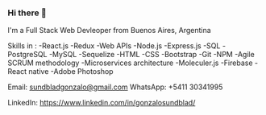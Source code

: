 ### Hi there 👋

I'm a Full Stack Web Devleoper from Buenos Aires, Argentina

Skills in :
-React.js
-Redux 
-Web APIs
-Node.js
-Express.js
-SQL
-PostgreSQL
-MySQL
-Sequelize
-HTML
-CSS
-Bootstrap
-Git
-NPM
-Agile SCRUM methodology
-Microservices architecture
-Moleculer.js
-Firebase
-React native
-Adobe Photoshop
 
Email: sundbladgonzalo@gmail.com
WhatsApp: +5411 30341995 

LinkedIn: https://www.linkedin.com/in/gonzalosundblad/
